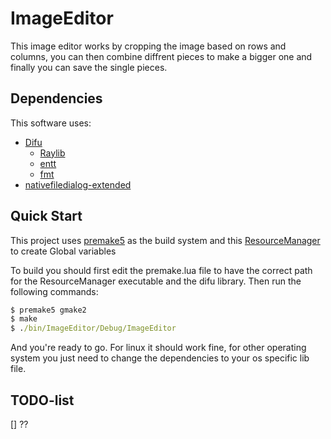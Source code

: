# ImageEditor
This image editor works by cropping the image based on rows and columns, you can then combine diffrent pieces to make a bigger one and finally you can save the single pieces.

## Dependencies
This software uses:
- [Difu](https://github.com/Tcholly/Difu/tree/ECS)
    - [Raylib](https://www.raylib.com/)
    - [entt](https://github.com/skypjack/entt)
    - [fmt](https://github.com/fmtlib/fmt)
- [nativefiledialog-extended](https://github.com/btzy/nativefiledialog-extended)

## Quick Start
This project uses [premake5](https://premake.github.io/) as the build system and this [ResourceManager](https://github.com/Tcholly/ResourceManager) to create Global variables

To build you should first edit the premake.lua file to have the correct path for the ResourceManager executable and the difu library. Then run the following commands:
```cmd
$ premake5 gmake2
$ make
$ ./bin/ImageEditor/Debug/ImageEditor
```
And you're ready to go.
For linux it should work fine, for other operating system you just need to change the dependencies to your os specific lib file.

## TODO-list
[] ??
